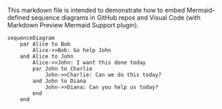This markdown file is intended to demonstrate how to embed Mermaid-defined sequence diagrams in GitHub repos and Visual Code (with Markdown Preview Mermaid Support plugin).

```mermaid
sequenceDiagram
    par Alice to Bob
        Alice->>Bob: Go help John
    and Alice to John
        Alice->>John: I want this done today
        par John to Charlie
            John->>Charlie: Can we do this today?
        and John to Diana
            John->>Diana: Can you help us today?
        end
    end

```

